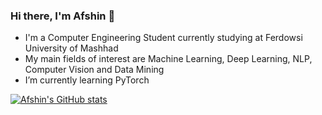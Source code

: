 ### Hi there, I'm Afshin 👾

- I'm a Computer Engineering Student currently studying at Ferdowsi University of Mashhad
- My main fields of interest are Machine Learning, Deep Learning, NLP, Computer Vision and Data Mining
- I’m currently learning PyTorch


[![Afshin's GitHub stats](https://github-readme-stats.vercel.app/api?username=ashthefallen)](https://github.com/anuraghazra/github-readme-stats)
<!--
**AshTheFallen/AshTheFallen** is a ✨ _special_ ✨ repository because its `README.md` (this file) appears on your GitHub profile.

Here are some ideas to get you started:

- 🔭 I’m currently working on ...
- 🌱 I’m currently learning ...
- 👯 I’m looking to collaborate on ...
- 🤔 I’m looking for help with ...
- 💬 Ask me about ...
- 📫 How to reach me: ...
- 😄 Pronouns: ...
- ⚡ Fun fact: ...
-->
